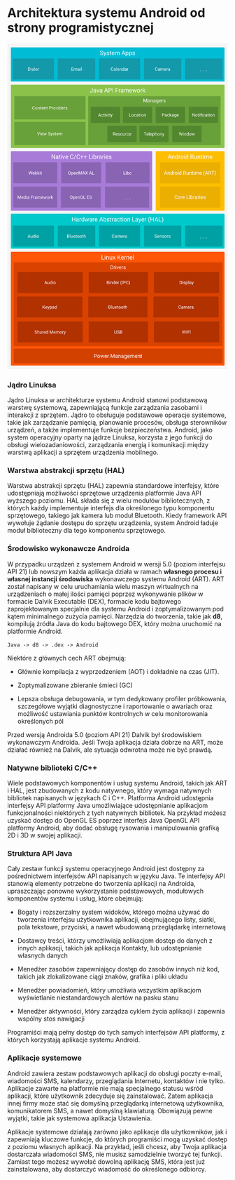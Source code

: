 # Architektura systemu Android od strony programistycznej

<p align="center">
<img src='image.png' style="max-height: 700"/>
</p>

### Jądro Linuksa
Jądro Linuksa w architekturze systemu Android stanowi podstawową warstwę systemową, zapewniającą funkcje zarządzania zasobami i interakcji z sprzętem. Jądro to obsługuje podstawowe operacje systemowe, takie jak zarządzanie pamięcią, planowanie procesów, obsługa sterowników urządzeń, a także implementuje funkcje bezpieczeństwa. Android, jako system operacyjny oparty na jądrze Linuksa, korzysta z jego funkcji do obsługi wielozadaniowości, zarządzania energią i komunikacji między warstwą aplikacji a sprzętem urządzenia mobilnego.

### Warstwa abstrakcji sprzętu (HAL)
Warstwa abstrakcji sprzętu (HAL) zapewnia standardowe interfejsy, które udostępniają możliwości sprzętowe urządzenia platformie Java API wyższego poziomu. HAL składa się z wielu modułów bibliotecznych, z których każdy implementuje interfejs dla określonego typu komponentu sprzętowego, takiego jak kamera lub moduł Bluetooth. Kiedy framework API wywołuje żądanie dostępu do sprzętu urządzenia, system Android ładuje moduł biblioteczny dla tego komponentu sprzętowego.

### Środowisko wykonawcze Androida
W przypadku urządzeń z systemem Android w wersji 5.0 (poziom interfejsu API 21) lub nowszym każda aplikacja działa w ramach **własnego procesu i własnej instancji środowiska** wykonawczego systemu Android (ART). ART został napisany w celu uruchamiania wielu maszyn wirtualnych na urządzeniach o małej ilości pamięci poprzez wykonywanie plików w formacie Dalvik Executable (DEX), formacie kodu bajtowego zaprojektowanym specjalnie dla systemu Android i zoptymalizowanym pod kątem minimalnego zużycia pamięci. Narzędzia do tworzenia, takie jak **d8**, kompilują źródła Java do kodu bajtowego DEX, który można uruchomić na platformie Android. 

```
Java -> d8 -> .dex -> Android
```

Niektóre z głównych cech ART obejmują:

- Głównie kompilacja z wyprzedzeniem (AOT) i dokładnie na czas (JIT).

- Zoptymalizowane zbieranie śmieci (GC)

- Lepsza obsługa debugowania, w tym dedykowany profiler próbkowania, szczegółowe wyjątki diagnostyczne i raportowanie o awariach oraz możliwość ustawiania punktów kontrolnych w celu monitorowania określonych pól

Przed wersją Androida 5.0 (poziom API 21) Dalvik był środowiskiem wykonawczym Androida. Jeśli Twoja aplikacja działa dobrze na ART, może działać również na Dalvik, ale sytuacja odwrotna może nie być prawdą.


### Natywne biblioteki C/C++
Wiele podstawowych komponentów i usług systemu Android, takich jak ART i HAL, jest zbudowanych z kodu natywnego, który wymaga natywnych bibliotek napisanych w językach C i C++. Platforma Android udostępnia interfejsy API platformy Java umożliwiające udostępnianie aplikacjom funkcjonalności niektórych z tych natywnych bibliotek. Na przykład możesz uzyskać dostęp do OpenGL ES poprzez interfejs Java OpenGL API platformy Android, aby dodać obsługę rysowania i manipulowania grafiką 2D i 3D w swojej aplikacji.


### Struktura API Java
Cały zestaw funkcji systemu operacyjnego Android jest dostępny za pośrednictwem interfejsów API napisanych w języku Java. Te interfejsy API stanowią elementy potrzebne do tworzenia aplikacji na Androida, upraszczając ponowne wykorzystanie podstawowych, modułowych komponentów systemu i usług, które obejmują:

- Bogaty i rozszerzalny system widoków, którego można używać do tworzenia interfejsu użytkownika aplikacji, obejmującego listy, siatki, pola tekstowe, przyciski, a nawet wbudowaną przeglądarkę internetową

- Dostawcy treści, którzy umożliwiają aplikacjom dostęp do danych z innych aplikacji, takich jak aplikacja Kontakty, lub udostępnianie własnych danych

- Menedżer zasobów zapewniający dostęp do zasobów innych niż kod, takich jak zlokalizowane ciągi znaków, grafika i pliki układu

- Menedżer powiadomień, który umożliwia wszystkim aplikacjom wyświetlanie niestandardowych alertów na pasku stanu

- Menedżer aktywności, który zarządza cyklem życia aplikacji i zapewnia wspólny stos nawigacji

Programiści mają pełny dostęp do tych samych interfejsów API platformy, z których korzystają aplikacje systemu Android.

### Aplikacje systemowe
Android zawiera zestaw podstawowych aplikacji do obsługi poczty e-mail, wiadomości SMS, kalendarzy, przeglądania Internetu, kontaktów i nie tylko. Aplikacje zawarte na platformie nie mają specjalnego statusu wśród aplikacji, które użytkownik zdecyduje się zainstalować. Zatem aplikacja innej firmy może stać się domyślną przeglądarką internetową użytkownika, komunikatorem SMS, a nawet domyślną klawiaturą. Obowiązują pewne wyjątki, takie jak systemowa aplikacja Ustawienia.

Aplikacje systemowe działają zarówno jako aplikacje dla użytkowników, jak i zapewniają kluczowe funkcje, do których programiści mogą uzyskać dostęp z poziomu własnych aplikacji. Na przykład, jeśli chcesz, aby Twoja aplikacja dostarczała wiadomości SMS, nie musisz samodzielnie tworzyć tej funkcji. Zamiast tego możesz wywołać dowolną aplikację SMS, która jest już zainstalowana, aby dostarczyć wiadomość do określonego odbiorcy.
